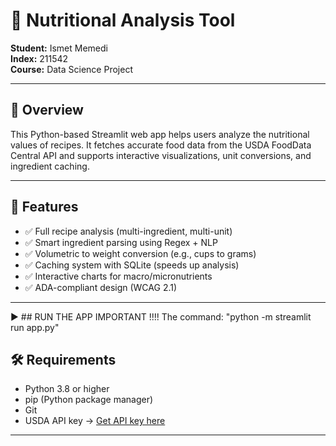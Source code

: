 # 🍏 Nutritional Analysis Tool

**Student:** Ismet Memedi  
**Index:** 211542  
**Course:** Data Science Project  

---

## 📌 Overview

This Python-based Streamlit web app helps users analyze the nutritional values of recipes. It fetches accurate food data from the USDA FoodData Central API and supports interactive visualizations, unit conversions, and ingredient caching.

---

## 🔧 Features

- ✅ Full recipe analysis (multi-ingredient, multi-unit)
- ✅ Smart ingredient parsing using Regex + NLP
- ✅ Volumetric to weight conversion (e.g., cups to grams)
- ✅ Caching system with SQLite (speeds up analysis)
- ✅ Interactive charts for macro/micronutrients
- ✅ ADA-compliant design (WCAG 2.1)

---

▶️ ## RUN THE APP 
  IMPORTANT !!!!
 The command: "python -m streamlit run app.py"





## 🛠️ Requirements

- Python 3.8 or higher  
- pip (Python package manager)  
- Git  
- USDA API key → [Get API key here](https://fdc.nal.usda.gov/api-key-signup.html)

---


